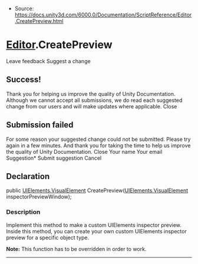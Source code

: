 * Source: https://docs.unity3d.com/6000.0/Documentation/ScriptReference/Editor.CreatePreview.html

#  [Editor](https://docs.unity3d.com/6000.0/Documentation/ScriptReference/Editor.html).CreatePreview
Leave feedback
Suggest a change
## Success!
Thank you for helping us improve the quality of Unity Documentation. Although we cannot accept all submissions, we do read each suggested change from our users and will make updates where applicable.
Close
## Submission failed
For some reason your suggested change could not be submitted. Please <a>try again</a> in a few minutes. And thank you for taking the time to help us improve the quality of Unity Documentation.
Close
Your name Your email Suggestion* Submit suggestion
Cancel
## Declaration
public [UIElements.VisualElement](https://docs.unity3d.com/6000.0/Documentation/ScriptReference/UIElements.VisualElement.html) CreatePreview([UIElements.VisualElement](https://docs.unity3d.com/6000.0/Documentation/ScriptReference/UIElements.VisualElement.html) inspectorPreviewWindow); 
### Description
Implement this method to make a custom UIElements inspector preview.
Inside this method, you can create your own custom UIElements inspector preview for a specific object type.  
  
**Note:** This function has to be overridden in order to work.
* * *
